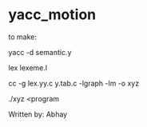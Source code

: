 # yacc_motion

to make:

yacc -d semantic.y

lex lexeme.l

cc -g lex.yy.c y.tab.c -lgraph -lm -o xyz

./xyz <program

Written by: Abhay
